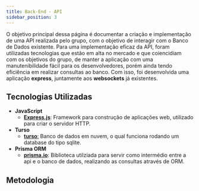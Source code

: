 ```yaml
---
title: Back-End - API
sidebar_position: 3
---
```


O objetivo principal dessa página é documentar a criação e implementação de uma API realizada pelo grupo, com o objetivo de interagir com o Banco de Dados existente. Para uma implementação eficaz da API, foram utilizadas tecnologias que estão em alta no mercado e que coiencidiam com os objetivos do grupo, de manter a aplicação com uma manutenibilidade fácil para os desenvolvedores, porém ainda tendo eficiência em realizar consultas ao banco. Com isso, foi desenvolvida uma aplicação **express**, juntamente aos **websockets** já existentes.

## Tecnologias Utilizadas

- **JavaScript**
  - **[Express.js](https://expressjs.com/)**: Framework para construção de aplicações web, utilizado para criar o servidor HTTP.
- **Turso**
  - [**turso**:](https://turso.tech/) Banco de dados em nuvem, o qual funciona rodando um database do tipo sqlite.
- **Prisma ORM**
  - [**prisma.io**](https://www.prisma.io/docs/orm/prisma-schema/overview): Biblioteca utilziada para servir como intermédio entre a api e o banco de dados, realizando as consultas através de ORM.

## Metodologia 

